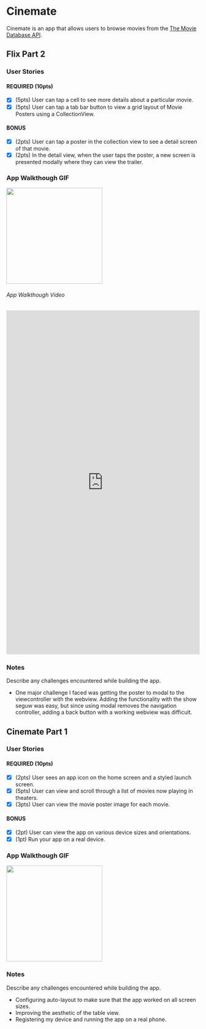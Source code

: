 # Cinemate
Cinemate is an app that allows users to browse movies from the [The Movie Database API](http://docs.themoviedb.apiary.io/#).

## Flix Part 2

### User Stories

#### REQUIRED (10pts)
- [x] (5pts) User can tap a cell to see more details about a particular movie.
- [x] (5pts) User can tap a tab bar button to view a grid layout of Movie Posters using a CollectionView.

#### BONUS
- [x] (2pts) User can tap a poster in the collection view to see a detail screen of that movie.
- [x] (2pts) In the detail view, when the user taps the poster, a new screen is presented modally where they can view the trailer.

### App Walkthough GIF

<img src="http://g.recordit.co/nKkLjxHB5o.gif" width=250><br>

###### App Walkthough Video
<div style="width: 100%; height: 0px; position: relative; padding-bottom: 177.867%;"><iframe src="https://streamable.com/s/16wem/ceznsa" frameborder="0" width="100%" height="100%" allowfullscreen style="width: 100%; height: 100%; position: absolute;"></iframe></div>

### Notes
Describe any challenges encountered while building the app.
- One major challenge I faced was getting the poster to modal to the viewcontroller with the webview. Adding the functionality with the show seguw was easy, but since using modal removes the navigation controller, adding a back button with a working webview was difficult. 

## Cinemate Part 1

### User Stories

#### REQUIRED (10pts)
- [x] (2pts) User sees an app icon on the home screen and a styled launch screen.
- [x] (5pts) User can view and scroll through a list of movies now playing in theaters.
- [x] (3pts) User can view the movie poster image for each movie.

#### BONUS
- [x] (2pt) User can view the app on various device sizes and orientations.
- [x] (1pt) Run your app on a real device.

### App Walkthough GIF
<img src="http://g.recordit.co/stAkbHN1uB.gif" width=250><br>

### Notes
Describe any challenges encountered while building the app.
- Configuring auto-layout to make sure that the app worked on all screen sizes.
- Improving the aesthetic of the table view.
- Registering my device and running the app on a real phone.
